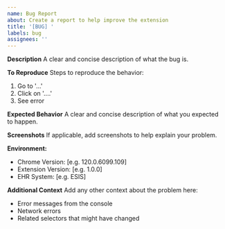 ```yaml
---
name: Bug Report
about: Create a report to help improve the extension
title: '[BUG] '
labels: bug
assignees: ''
---
```


**Description**
A clear and concise description of what the bug is.

**To Reproduce**
Steps to reproduce the behavior:
1. Go to '...'
2. Click on '....'
3. See error

**Expected Behavior**
A clear and concise description of what you expected to happen.

**Screenshots**
If applicable, add screenshots to help explain your problem.

**Environment:**
 - Chrome Version: [e.g. 120.0.6099.109]
 - Extension Version: [e.g. 1.0.0]
 - EHR System: [e.g. ESIS]

**Additional Context**
Add any other context about the problem here:
- Error messages from the console
- Network errors
- Related selectors that might have changed